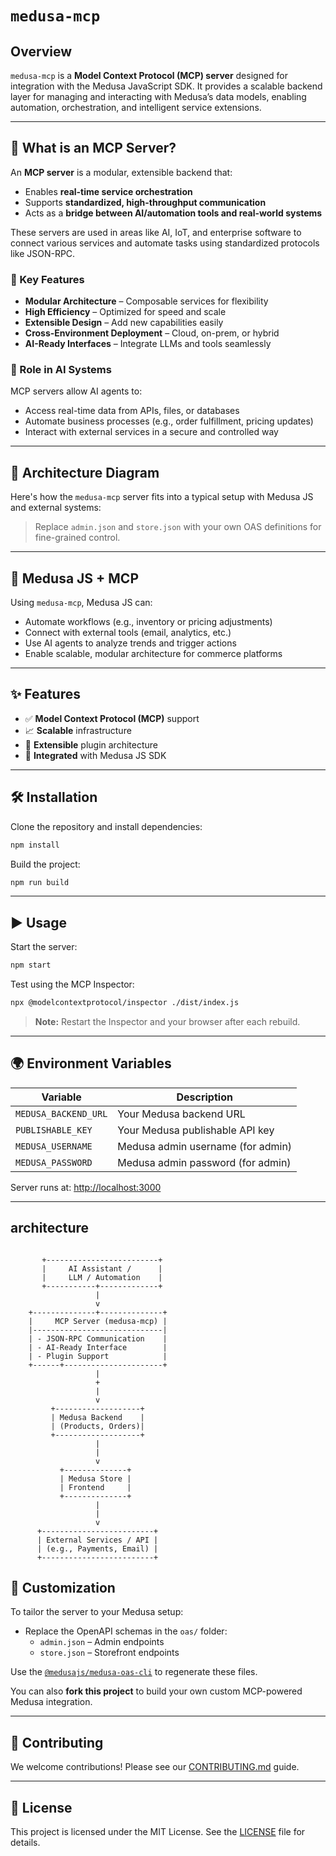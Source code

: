
# `medusa-mcp`

## Overview

`medusa-mcp` is a **Model Context Protocol (MCP) server** designed for integration with the Medusa JavaScript SDK. It provides a scalable backend layer for managing and interacting with Medusa’s data models, enabling automation, orchestration, and intelligent service extensions.

---

## 🧩 What is an MCP Server?

An **MCP server** is a modular, extensible backend that:

- Enables **real-time service orchestration**
- Supports **standardized, high-throughput communication**
- Acts as a **bridge between AI/automation tools and real-world systems**

These servers are used in areas like AI, IoT, and enterprise software to connect various services and automate tasks using standardized protocols like JSON-RPC.

### 🔑 Key Features

- **Modular Architecture** – Composable services for flexibility  
- **High Efficiency** – Optimized for speed and scale  
- **Extensible Design** – Add new capabilities easily  
- **Cross-Environment Deployment** – Cloud, on-prem, or hybrid  
- **AI-Ready Interfaces** – Integrate LLMs and tools seamlessly  

### 🧠 Role in AI Systems

MCP servers allow AI agents to:

- Access real-time data from APIs, files, or databases  
- Automate business processes (e.g., order fulfillment, pricing updates)  
- Interact with external services in a secure and controlled way  

---

## 🧠 Architecture Diagram

Here's how the `medusa-mcp` server fits into a typical setup with Medusa JS and external systems:


> Replace `admin.json` and `store.json` with your own OAS definitions for fine-grained control.

---

## 🚀 Medusa JS + MCP

Using `medusa-mcp`, Medusa JS can:

- Automate workflows (e.g., inventory or pricing adjustments)
- Connect with external tools (email, analytics, etc.)
- Use AI agents to analyze trends and trigger actions  
- Enable scalable, modular architecture for commerce platforms

---

## ✨ Features

- ✅ **Model Context Protocol (MCP)** support  
- 📈 **Scalable** infrastructure  
- 🧱 **Extensible** plugin architecture  
- 🔗 **Integrated** with Medusa JS SDK  

---

## 🛠️ Installation

Clone the repository and install dependencies:

```bash
npm install
```

Build the project:

```bash
npm run build
```

---

## ▶️ Usage

Start the server:

```bash
npm start
```

Test using the MCP Inspector:

```bash
npx @modelcontextprotocol/inspector ./dist/index.js
```

> **Note:** Restart the Inspector and your browser after each rebuild.

---

## 🌍 Environment Variables

| Variable              | Description                          |
|-----------------------|--------------------------------------|
| `MEDUSA_BACKEND_URL`  | Your Medusa backend URL              |
| `PUBLISHABLE_KEY`     | Your Medusa publishable API key      |
| `MEDUSA_USERNAME`     | Medusa admin username (for admin)    |
| `MEDUSA_PASSWORD`     | Medusa admin password (for admin)    |

Server runs at: [http://localhost:3000](http://localhost:3000)

---

## architecture

```

       +-------------------------+
       |     AI Assistant /      |
       |     LLM / Automation    |
       +-----------+-------------+
                   |
                   v
    +--------------+--------------+
    |     MCP Server (medusa-mcp) |
    |-----------------------------|
    | - JSON-RPC Communication    |
    | - AI-Ready Interface        |
    | - Plugin Support            |
    +------+----------------------+
                   |                             
                   +
                   |                                                         
                   v                                                         
         +-------------------+
         | Medusa Backend    |
         | (Products, Orders)|
         +-------------------+
                   |
                   |
                   v
           +--------------+
           | Medusa Store |
           | Frontend     |
           +--------------+
                   |
                   |
                   v
      +-------------------------+
      | External Services / API |
      | (e.g., Payments, Email) |
      +-------------------------+
```


## 🧪 Customization

To tailor the server to your Medusa setup:

- Replace the OpenAPI schemas in the `oas/` folder:
  - `admin.json` – Admin endpoints
  - `store.json` – Storefront endpoints

Use the [`@medusajs/medusa-oas-cli`](https://www.npmjs.com/package/@medusajs/medusa-oas-cli) to regenerate these files.

You can also **fork this project** to build your own custom MCP-powered Medusa integration.

---

## 🤝 Contributing

We welcome contributions! Please see our [CONTRIBUTING.md](CONTRIBUTING.md) guide.

---

## 📄 License

This project is licensed under the MIT License. See the [LICENSE](LICENSE) file for details.
